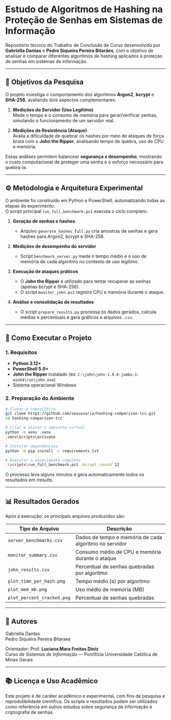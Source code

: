 # Estudo de Algoritmos de Hashing na Proteção de Senhas em Sistemas de Informação

Repositório técnico do Trabalho de Conclusão de Curso desenvolvido por **Gabriella Dantas** e **Pedro Siqueira Pereira Bitarães**, com o objetivo de analisar e comparar diferentes algoritmos de hashing aplicados à proteção de senhas em sistemas de informação.

---

## 🎯 Objetivos da Pesquisa

O projeto investiga o comportamento dos algoritmos **Argon2**, **bcrypt** e **SHA-256**, avaliando dois aspectos complementares:

1. **Medições do Servidor (Uso Legítimo)**  
   Mede o tempo e o consumo de memória para gerar/verificar senhas, simulando o funcionamento de um servidor real.

2. **Medições de Resistência (Ataque)**  
   Avalia a dificuldade de quebrar os hashes por meio de ataques de força bruta com o **John the Ripper**, analisando tempo de quebra, uso de CPU e memória.

Essas análises permitem balancear **segurança x desempenho**, mostrando o custo computacional de proteger uma senha e o esforço necessário para quebrá-la.

---

## ⚙️ Metodologia e Arquitetura Experimental

O ambiente foi construído em Python e PowerShell, automatizando todas as etapas do experimento.  
O script principal `run_full_benchmark.ps1` executa o ciclo completo:

1. **Geração de senhas e hashes**  
   - Arquivo `generate_hashes_full.py` cria amostras de senhas e gera hashes para Argon2, bcrypt e SHA-256.

2. **Medições de desempenho do servidor**  
   - Script `benchmark_server.py` mede o tempo médio e o uso de memória de cada algoritmo no contexto de uso legítimo.

3. **Execução de ataques práticos**  
   - O **John the Ripper** é utilizado para tentar recuperar as senhas (apenas bcrypt e SHA-256).
   - O script `monitor_john.ps1` registra CPU e memória durante o ataque.

4. **Análise e consolidação de resultados**  
   - O script `prepare_results.py` processa os dados gerados, calcula médias e percentuais e gera gráficos e arquivos `.csv`.

---

## 🧪 Como Executar o Projeto

### 1. Requisitos

- **Python 3.12+**
- **PowerShell 5.0+**
- **John the Ripper** instalado (ex: `C:\john\john-1.9.0-jumbo-1-win64\run\john.exe`)
- Sistema operacional Windows

### 2. Preparação do Ambiente

```bash
# Clonar o repositório
git clone https://github.com/seuusuario/hashing-comparison-tcc.git
cd hashing-comparison-tcc

# Criar e ativar o ambiente virtual
python -m venv .venv
.venv\Scripts\activate

# Instalar dependências
python -m pip install -r requirements.txt

# Executar o experimento completo
.\scripts\run_full_benchmark.ps1 -bcrypt_rounds 12
```

O processo leva alguns minutos e gera automaticamente todos os resultados em /results.

---

## 📊 Resultados Gerados

Após a execução, os principais arquivos produzidos são:

| Tipo de Arquivo            | Descrição                                              |
| -------------------------- | ------------------------------------------------------ |
| `server_benchmarks.csv`    | Dados de tempo e memória de cada algoritmo no servidor |
| `monitor_summary.csv`      | Consumo médio de CPU e memória durante o ataque        |
| `john_results.csv`         | Percentual de senhas quebradas por algoritmo           |
| `plot_time_per_hash.png`   | Tempo médio (s) por algoritmo                          |
| `plot_mem_mb.png`          | Uso médio de memória (MB)                              |
| `plot_percent_cracked.png` | Percentual de senhas quebradas                         |

---

## 👥 Autores

Gabriella Dantas  
Pedro Siqueira Pereira Bitaraes

Orientador: Prof. **Luciana Mara Freitas Diniz**  
Curso de *Sistemas de Informação* — Pontifícia Universidade Católica de Minas Gerais

---

## 📚 Licença e Uso Acadêmico

Este projeto é de caráter acadêmico e experimental, com fins de pesquisa e reprodutibilidade científica.
Os scripts e resultados podem ser utilizados como referência em outros estudos sobre segurança da informação e criptografia de senhas.
